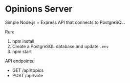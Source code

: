 # Opinions Server

Simple Node.js + Express API that connects to PostgreSQL.

Run:

1. npm install
2. Create a PostgreSQL database and update `.env`
3. npm start

API endpoints:
- GET /api/topics
- POST /api/vote
